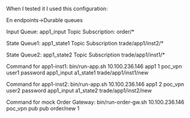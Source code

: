 When I tested it I used this configuration:

En endpoints->Durable queues
 
Input Queue: app1_input
Topic Subscription: order/*
 
State Queue1: app1_state1
Topic Subscription trade/app1/inst2/*
 
State Queue2: app1_state2
Topic Subscription trade/app1/inst1/*
 
 
Command for app1-inst1:
bin/run-app.sh 10.100.236.146 app1 1 poc_vpn user1 password app1_input a1_state1 trade/app1/inst1/new
 
Command for app1-inst2:
bin/run-app.sh 10.100.236.146 app1 2 poc_vpn user2 password app1_input a1_state2 trade/app1/inst2/new
 
Command for mock Order Gateway:
bin/run-order-gw.sh 10.100.236.146 poc_vpn pub pub order/new 1
